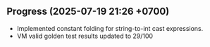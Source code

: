 ## Progress (2025-07-19 21:26 +0700)
- Implemented constant folding for string-to-int cast expressions.
- VM valid golden test results updated to 29/100
